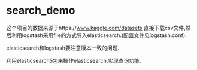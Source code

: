 # search_demo
这个项目的数据来源于https://www.kaggle.com/datasets
直接下载csv文件,然后利用logstash采用file的方式导入elasticsearch.(配置文件见logstash.conf).

elasticsearch和logstash要注意版本一致的问题.

利用elasticsearch5包来操作elasticsearch,实现查询功能.
